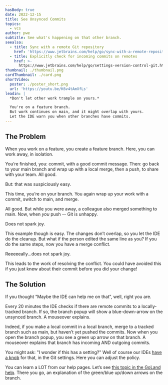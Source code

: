 ```yaml
---
hasBody: true
date: 2022-12-15
title: See Unsynced Commits
topics:
  - vcs
author: pwe
subtitle: See what's happening on that other branch.
seealso:
  - title: Sync with a remote Git repository
    href: 'https://www.jetbrains.com/help/go/sync-with-a-remote-repository.html'
  - title: Explicitly check for incoming commits on remotes
    href: >-
      https://www.jetbrains.com/help/go/settings-version-control-git.html#d2aedc79
thumbnail: ./thumbnail.png
cardThumbnail: ./card.png
shortVideo:
  poster: ./poster_short.png
  url: 'https://youtu.be/K6v4tAmXfLs'
leadin: |
  *Don't let other work trample on yours.*    

  You're on a feature branch.
  But work continues on main, and it might overlap with yours.
  Let the IDE warn you when other branches have commits.
---
```

## The Problem

When you work on a feature, you create a feature branch. 
Here, you can work away, in isolation.

You’re finished, you: commit, with a good commit message. 
Then: go back to your main branch and wrap up with a local merge, then a push, to share with your team. 
All good.

But: that was suspiciously easy.

This time, you’re on your branch. 
You again wrap up your work with a commit, switch to main, and merge.

All good. 
But while you were away, a colleague also merged something to main.
Now, when *you* push -- Git is unhappy.

Does not spark joy.

This example though is easy. 
The changes don’t overlap, so you let the IDE do the cleanup.
But what if the person edited the same line as you? 
If you do the same steps, now you have a merge conflict.

Reeeeeally...does not spark joy.

This leads to the work of resolving the conflict. 
You could have avoided this if you just knew about their commit before you did your change!

## The Solution

If you thought “Maybe the IDE can help me on that”, well, right you are.

Every 20 minutes the IDE checks if there are remote commits to a locally-tracked branch. 
If so, the branch popup will show a blue-down-arrow on the unsynced branch. 
A mouseover explains.

Indeed, if you make a local commit in a local branch, merge to a tracked branch such as main, but haven’t yet pushed the commits.
Now when you open the branch popup, you see a green up arrow on that branch. 
A mouseover explains that branch has incoming AND outgoing commits.


You might ask: "I wonder if this has a setting?"
Well of course our IDEs [have a knob](https://www.jetbrains.com/help/go/settings-version-control-git.html#d2aedc79) for that, in the Git settings. 
Here you can adjust the policy.

You can learn a LOT from our help pages. Let’s see [this topic in the GoLand help](https://www.jetbrains.com/help/go/sync-with-a-remote-repository.html). 
There you go, an explanation of the green/blue up/down arrows on the branch.
